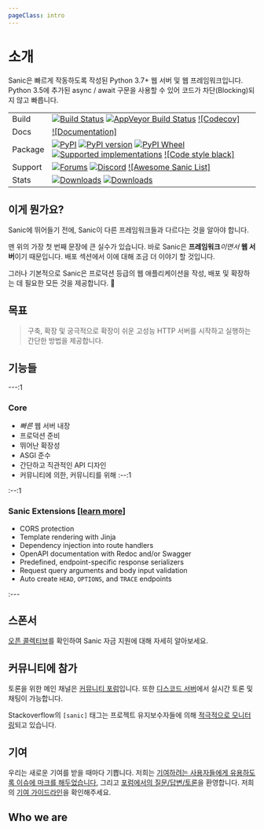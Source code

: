 ```yaml
---
pageClass: intro
---
```


# 소개

Sanic은 빠르게 작동하도록 작성된 Python 3.7+ 웹 서버 및 웹 프레임워크입니다. Python 3.5에 추가된 async / await 구문을 사용할 수 있어 코드가 차단(Blocking)되지 않고 빠릅니다.

|         |                                                                                                                               |
| ------- | ----------------------------------------------------------------------------------------------------------------------------- |
| Build   | [![Build Status][1]][1] [![AppVeyor Build Status][3]][2] [![Codecov]][3]                                                      |
| Docs    | [![Documentation]][4]                                                                                                         |
| Package | [![PyPI][7]][5] [![PyPI version][9]][5] [![PyPI Wheel][11]][6] [![Supported implementations][13]][6] [![Code style black]][7] |
| Support | [![Forums][16]][8] [![Discord][18]][9] [![Awesome Sanic List]][10]                                                            |
| Stats   | [![Downloads][21]][11] [![Downloads][23]][11]                                                                                 |

## 이게 뭔가요?

Sanic에 뛰어들기 전에, Sanic이 다른 프레임워크들과 다르다는 것을 알아야 합니다.

맨 위의 가장 첫 번째 문장에 큰 실수가 있습니다. 바로 Sanic은 **프레임워크**_이면서_ **웹 서버**이기 때문입니다. 배포 섹션에서 이에 대해 조금 더 이야기 할 것입니다.

그러나 기본적으로 Sanic은 프로덕션 등급의 웹 애플리케이션을 작성, 배포 및 확장하는 데 필요한 모든 것을 제공합니다. :rocket:

## 목표

> 구축, 확장 및 궁극적으로 확장이 쉬운 고성능 HTTP 서버를 시작하고 실행하는 간단한 방법을 제공합니다.
## 기능들

---:1

### Core

- _빠른_ 웹 서버 내장
- 프로덕션 준비
- 뛰어난 확장성
- ASGI 준수
- 간단하고 직관적인 API 디자인
- 커뮤니티에 의한, 커뮤니티를 위해 :--:1

:--:1

### Sanic Extensions [[learn more](../plugins/sanic-ext/getting-started.md)]

- CORS protection
- Template rendering with Jinja
- Dependency injection into route handlers
- OpenAPI documentation with Redoc and/or Swagger
- Predefined, endpoint-specific response serializers
- Request query arguments and body input validation
- Auto create `HEAD`, `OPTIONS`, and `TRACE` endpoints

:---



## 스폰서

[오픈 콜렉티브](https://opencollective.com/sanic-org)를 확인하여 Sanic 자금 지원에 대해 자세히 알아보세요.


## 커뮤니티에 참가

토론을 위한 메인 채널은 [커뮤니티 포럼](https://community.sanicframework.org/)입니다. 또한 [디스코드 서버](https://discord.gg/FARQzAEMAA)에서 실시간 토론 및 채팅이 가능합니다.

Stackoverflow의 `[sanic]` 태그는 프로젝트 유지보수자들에 의해 [적극적으로 모니터링](https://stackoverflow.com/questions/tagged/sanic)되고 있습니다.

## 기여

우리는 새로운 기여를 받을 때마다 기쁩니다. 저희는 [기여하려는 사용자들에게 유용하도록 이슈에 마크를 해두었습니다](https://github.com/sanic-org/sanic/issues?q=is%3Aopen+is%3Aissue+label%3Abeginner), 그리고 [포럼에서의 질문/답변/토론](https://community.sanicframework.org/)을 환영합니다. 저희의 [기여 가이드라인](https://github.com/sanic-org/sanic/blob/master/CONTRIBUTING.rst)을 확인해주세요.

## Who we are

<Contributions />

[1]: https://travis-ci.com/sanic-org/sanic.svg?branch=master
[1]: https://travis-ci.com/sanic-org/sanic
[3]: https://ci.appveyor.com/api/projects/status/d8pt3ids0ynexi8c/branch/master?svg=true
[2]: https://ci.appveyor.com/project/sanic-org/sanic
[3]: https://codecov.io/gh/sanic-org/sanic
[4]: http://sanic.readthedocs.io/en/latest/?badge=latest
[7]: https://img.shields.io/pypi/v/sanic.svg
[5]: https://pypi.python.org/pypi/sanic/
[9]: https://img.shields.io/pypi/pyversions/sanic.svg
[5]: https://pypi.python.org/pypi/sanic/
[11]: https://img.shields.io/pypi/wheel/sanic.svg
[6]: https://pypi.python.org/pypi/sanic
[13]: https://img.shields.io/pypi/implementation/sanic.svg
[6]: https://pypi.python.org/pypi/sanic
[7]: https://github.com/ambv/black
[16]: https://img.shields.io/badge/forums-community-ff0068.svg
[8]: https://community.sanicframework.org/
[18]: https://img.shields.io/discord/812221182594121728?logo=discord
[9]: https://discord.gg/FARQzAEMAA
[10]: https://github.com/mekicha/awesome-sanic
[21]: https://pepy.tech/badge/sanic/month
[11]: https://pepy.tech/project/sanic
[23]: https://pepy.tech/badge/sanic/week
[11]: https://pepy.tech/project/sanic
